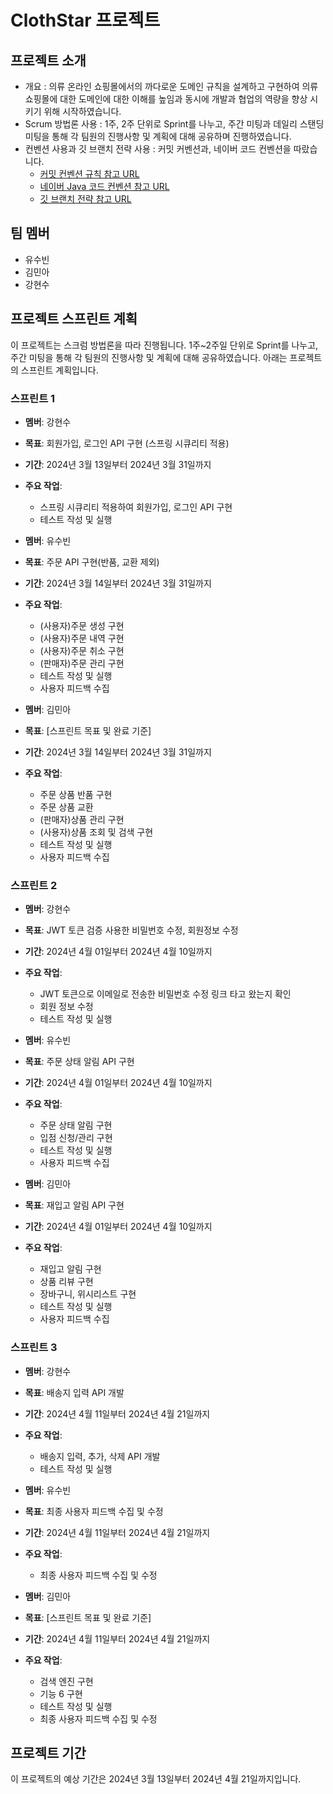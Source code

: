 # ClothStar 프로젝트

## 프로젝트 소개
- 개요 : 의류 온라인 쇼핑몰에서의 까다로운 도메인 규칙을 설계하고 구현하여 의류 쇼핑몰에 대한 도메인에 대한 이해를 높임과 동시에 개발과 협업의 역량을 향상 시키기 위해 시작하였습니다. 
- Scrum 방법론 사용 : 1주, 2주 단위로 Sprint를 나누고, 주간 미팅과 데일리 스탠딩 미팅을 통해 각 팀원의 진행사항 및 계획에 대해 공유하며 진행하였습니다.
- 컨벤션 사용과 깃 브랜치 전략 사용 : 커밋 커벤션과, 네이버 코드 컨벤션을 따랐습니다.
  - [커밋 컨벤션 규칙 참고 URL](https://velog.io/@shin6403/Git-git-%EC%BB%A4%EB%B0%8B-%EC%BB%A8%EB%B2%A4%EC%85%98-%EC%84%A4%EC%A0%95%ED%95%98%EA%B8%B0)
  - [네이버 Java 코드 컨벤션 참고 URL](https://bestinu.tistory.com/64)
  - [깃 브랜치 전략 참고 URL](https://hudi.blog/git-branch-strategy/)

## 팀 멤버
- 유수빈
- 김민아
- 강현수

## 프로젝트 스프린트 계획
이 프로젝트는 스크럼 방법론을 따라 진행됩니다. 1주~2주일 단위로 Sprint를 나누고, 주간 미팅을 통해 각 팀원의 진행사항 및 계획에 대해 공유하였습니다. 아래는 프로젝트의 스프린트 계획입니다.

### 스프린트 1
- **멤버**: 강현수
- **목표**: 회원가입, 로그인 API 구현 (스프링 시큐리티 적용)
- **기간**: 2024년 3월 13일부터 2024년 3월 31일까지
- **주요 작업**:
    - 스프링 시큐리티 적용하여 회원가입, 로그인 API 구현
    - 테스트 작성 및 실행

- **멤버**: 유수빈
- **목표**: 주문 API 구현(반품, 교환 제외)
- **기간**: 2024년 3월 14일부터 2024년 3월 31일까지
- **주요 작업**:
  - (사용자)주문 생성 구현
  - (사용자)주문 내역 구현
  - (사용자)주문 취소 구현
  - (판매자)주문 관리 구현
  - 테스트 작성 및 실행
  - 사용자 피드백 수집

- **멤버**: 김민아
- **목표**: [스프린트 목표 및 완료 기준]
- **기간**: 2024년 3월 14일부터 2024년 3월 31일까지
- **주요 작업**:
  - 주문 상품 반품 구현
  - 주문 상품 교환
  - (판매자)상품 관리 구현
  - (사용자)상품 조회 및 검색 구현
  - 테스트 작성 및 실행
  - 사용자 피드백 수집

### 스프린트 2
- **멤버**: 강현수
- **목표**: JWT 토큰 검증 사용한 비밀번호 수정, 회원정보 수정
- **기간**: 2024년 4월 01일부터 2024년 4월 10일까지
- **주요 작업**:
  - JWT 토큰으로 이메일로 전송한 비밀번호 수정 링크 타고 왔는지 확인
  - 회원 정보 수정
  - 테스트 작성 및 실행

- **멤버**: 유수빈
- **목표**: 주문 상태 알림 API 구현
- **기간**: 2024년 4월 01일부터 2024년 4월 10일까지
- **주요 작업**:
  - 주문 상태 알림 구현
  - 입점 신청/관리 구현
  - 테스트 작성 및 실행
  - 사용자 피드백 수집

- **멤버**: 김민아
- **목표**: 재입고 알림 API 구현
- **기간**: 2024년 4월 01일부터 2024년 4월 10일까지
- **주요 작업**:
  - 재입고 알림 구현
  - 상품 리뷰 구현
  - 장바구니, 위시리스트 구현
  - 테스트 작성 및 실행
  - 사용자 피드백 수집

### 스프린트 3
- **멤버**: 강현수
- **목표**: 배송지 입력 API 개발
- **기간**: 2024년 4월 11일부터 2024년 4월 21일까지
- **주요 작업**:
  - 배송지 입력, 추가, 삭제 API 개발
  - 테스트 작성 및 실행

- **멤버**: 유수빈
- **목표**: 최종 사용자 피드백 수집 및 수정
- **기간**: 2024년 4월 11일부터 2024년 4월 21일까지
- **주요 작업**:
  - 최종 사용자 피드백 수집 및 수정

- **멤버**: 김민아
- **목표**: [스프린트 목표 및 완료 기준]
- **기간**: 2024년 4월 11일부터 2024년 4월 21일까지
- **주요 작업**:
  - 검색 엔진 구현
  - 기능 6 구현
  - 테스트 작성 및 실행
  - 최종 사용자 피드백 수집 및 수정

## 프로젝트 기간
이 프로젝트의 예상 기간은 2024년 3월 13일부터 2024년 4월 21일까지입니다.

